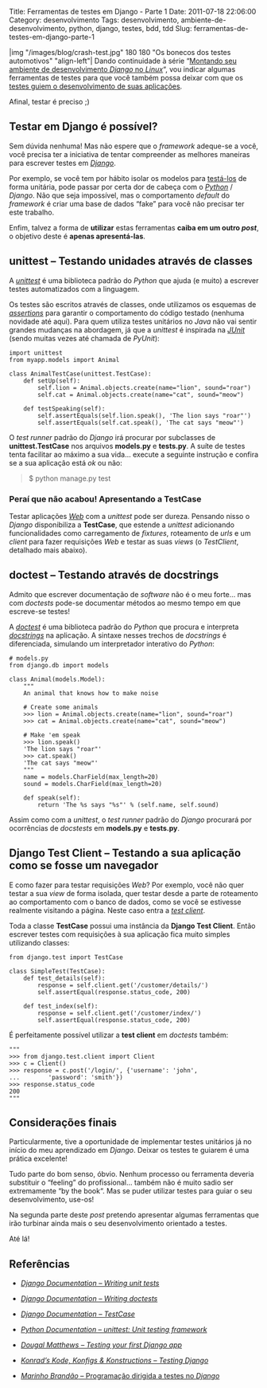 Title: Ferramentas de testes em Django - Parte 1
Date: 2011-07-18 22:06:00
Category: desenvolvimento
Tags: desenvolvimento, ambiente-de-desenvolvimento, python, django, testes, bdd, tdd
Slug: ferramentas-de-testes-em-django-parte-1


|img "/images/blog/crash-test.jpg" 180 180 "Os bonecos dos testes automotivos" "align-left"|
Dando continuidade à série
“[Montando seu ambiente de desenvolvimento *Django* no *Linux*][]“, vou
indicar algumas ferramentas de testes para que você também possa deixar
com que os [testes guiem o desenvolvimento de suas aplicações][].

Afinal, testar é preciso ;)

<!-- PELICAN_END_SUMMARY -->


Testar em Django é possível?
----------------------------

Sem dúvida nenhuma! Mas não espere que o *framework* adeque-se a você,
você precisa ter a iniciativa de tentar compreender as melhores maneiras
para escrever testes em [*Django*][].

Por exemplo, se você tem por hábito isolar os modelos para [testá-los][]
de forma unitária, pode passar por certa dor de cabeça com o
[*Python*][] / *Django*. Não que seja impossível, mas o comportamento
*default* do *framework* é criar uma base de dados “fake” para você não
precisar ter este trabalho.

Enfim, talvez a forma de **utilizar** estas ferramentas **caiba em um
outro _post_**, o objetivo deste é **apenas apresentá-las**.


unittest – Testando unidades através de classes
-----------------------------------------------

A [*unittest*][] é uma biblioteca padrão do *Python* que ajuda (e muito)
a escrever testes automatizados com a linguagem.

Os testes são escritos através de classes, onde utilizamos os esquemas
de [*assertions*][] para garantir o comportamento do código testado
(nenhuma novidade até aqui). Para quem utiliza testes unitários no
*Java* não vai sentir grandes mudanças na abordagem, já que a *unittest*
é inspirada na [*JUnit*][] (sendo muitas vezes até chamada de *PyUnit*):

	import unittest
	from myapp.models import Animal
	
	class AnimalTestCase(unittest.TestCase):
		def setUp(self):
			self.lion = Animal.objects.create(name="lion", sound="roar")
			self.cat = Animal.objects.create(name="cat", sound="meow")

		def testSpeaking(self):
			self.assertEquals(self.lion.speak(), 'The lion says "roar"')
			self.assertEquals(self.cat.speak(), 'The cat says "meow"')


O *test runner* padrão do *Django* irá procurar por subclasses de
**unittest.TestCase** nos arquivos **models.py** e **tests.py**. A suíte
de testes tenta facilitar ao máximo a sua vida… execute a seguinte
instrução e confira se a sua aplicação está *ok* ou não:

> $ python manage.py test


### Peraí que não acabou! Apresentando a TestCase

Testar aplicações [*Web*][] com a *unittest* pode ser dureza. Pensando
nisso o *Django* disponibiliza a **TestCase**, que estende a *unittest*
adicionando funcionalidades como carregamento de *fixtures*, roteamento
de *urls* e um *client* para fazer requisições *Web* e testar as suas
*views* (o *TestClient*, detalhado mais abaixo).


doctest – Testando através de docstrings
----------------------------------------

Admito que escrever documentação de *software* não é o meu forte… mas
com *doctests* pode-se documentar métodos ao mesmo tempo em que
escreve-se testes!

A [*doctest*][] é uma biblioteca padrão do *Python* que procura e
interpreta [*docstrings*][] na aplicação. A sintaxe nesses trechos de
*docstrings* é diferenciada, simulando um interpretador interativo do
*Python*:

    # models.py
	from django.db import models
	
	class Animal(models.Model):
		"""
		An animal that knows how to make noise
		
		# Create some animals
		>>> lion = Animal.objects.create(name="lion", sound="roar")
		>>> cat = Animal.objects.create(name="cat", sound="meow")
		
		# Make 'em speak
		>>> lion.speak()
		'The lion says "roar"'
		>>> cat.speak()
		'The cat says "meow"'
		"""
		name = models.CharField(max_length=20)
		sound = models.CharField(max_length=20)
		
		def speak(self):
			return 'The %s says "%s"' % (self.name, self.sound)

Assim como com a *unittest*, o *test runner* padrão do *Django*
procurará por ocorrências de *docstests* em **models.py** e
**tests.py**.


Django Test Client – Testando a sua aplicação como se fosse um navegador
------------------------------------------------------------------------

E como fazer para testar requisições *Web*? Por exemplo, você não quer
testar a sua *view* de forma isolada, quer testar desde a parte de
roteamento ao comportamento com o banco de dados, como se você se
estivesse realmente visitando a página. Neste caso entra a [*test
client*][].

Toda a classe **TestCase** possui uma instância da **Django Test
Client**. Então escrever testes com requisições à sua aplicação fica
muito simples utilizando classes:

    from django.test import TestCase
	
	class SimpleTest(TestCase):
		def test_details(self):
			response = self.client.get('/customer/details/')
			self.assertEqual(response.status_code, 200)

		def test_index(self):
			response = self.client.get('/customer/index/')
			self.assertEqual(response.status_code, 200)

É perfeitamente possível utilizar a **test client** em *doctests*
também:

    """
	>>> from django.test.client import Client
	>>> c = Client()
	>>> response = c.post('/login/', {'username': 'john',
	...        'password': 'smith'})
	>>> response.status_code
	200
	"""


Considerações finais
--------------------

Particularmente, tive a oportunidade de implementar testes unitários já
no início do meu aprendizado em *Django*. Deixar os testes te guiarem é
uma prática excelente!

Tudo parte do bom senso, óbvio. Nenhum processo ou ferramenta deveria
substituir o “feeling” do profissional… também não é muito sadio ser
extremamente “by the book“. Mas se puder utilizar testes para guiar o
seu desenvolvimento, use-os!

Na segunda parte deste *post* pretendo apresentar algumas ferramentas
que irão turbinar ainda mais o seu desenvolvimento orientado a testes.

Até lá!


Referências
-----------

* [*Django Documentation – Writing unit tests*][]
* [*Django Documentation – Writing doctests*][]
* [*Django Documentation – TestCase*][]
* [*Python Documentation – unittest: Unit testing framework*][]
* [*Dougal Matthews – Testing your first Django app*][]
* [*Konrad’s Kode, Konfigs & Konstructions – Testing Django*][]
* [*Marinho Brandão* – Programação dirigida a testes no *Django*][]


  [Montando seu ambiente de desenvolvimento *Django* no *Linux*]: {filename}03-montando-seu-ambiente-de-desenvolvimento-django-no-linux.md
    "Veja outros posts desta série"
  [testes guiem o desenvolvimento de suas aplicações]: {filename}02-tdd-desenvolvimento-orientado-a-testes.md
    "TDD: Desenvolvimento Orientado a Testes"
  [*Django*]: {tag}django
    "Leia mais sobre Django"
  [testá-los]: {tag}testes
    "Leia mais sobre testes"
  [*Python*]: {tag}python
    "Leia mais sobre Python"
  [*unittest*]: http://docs.python.org/library/unittest.html
    "unittest — Unit testing framework"
  [*assertions*]: http://docs.python.org/library/unittest.html#assert-methods
    "Veja a lista de asserts da unittest"
  [*JUnit*]: http://javafree.uol.com.br/wiki/JUnit
    "Leia mais sobre a JUnit"
  [*Web*]: {tag}web "Leia mais sobre Web"
  [*doctest*]: http://docs.python.org/library/doctest.html
    "Leia mais sobre a doctest"
  [*docstrings*]: http://www.python.org/dev/peps/pep-0257/
    "Entenda o que é uma docstring"
  [*test client*]: https://docs.djangoproject.com/en/dev/topics/testing/#module-django.test.client
    "Testando aplicações Django com requisições Web falsas"
  [*Django Documentation – Writing unit tests*]: https://docs.djangoproject.com/en/1.1/topics/testing/#writing-unit-tests
    "Leia direto da fonte como escrever testes em Django"
  [*Django Documentation – Writing doctests*]: https://docs.djangoproject.com/en/1.1/topics/testing/#writing-doctests
    "Leia direto da fonte sobre como escrever testes com docstrings"
  [*Django Documentation – TestCase*]: https://docs.djangoproject.com/en/1.1/topics/testing/#testcase
    "Entenda a diferença entre unittest do Python e o TestCase do Django"
  [*Python Documentation – unittest: Unit testing framework*]: http://docs.python.org/library/unittest.html
    "Leia sobre a unittest direto da documentação do Python"
  [*Dougal Matthews – Testing your first Django app*]: http://dougalmatthews.com/articles/2010/jan/20/testing-your-first-django-app/
    "Aprenda a testar a sua primeira aplicação em Django"
  [*Konrad’s Kode, Konfigs & Konstructions – Testing Django*]: http://kokoko.fluxionary.net/testing-django-part-1-nose
    "O Konrad apresenta algumas ferramentas muito boas para testes com Django"
  [*Marinho Brandão* – Programação dirigida a testes no *Django*]: http://www.marinhobrandao.com/blog/programacao-dirigida-a-testes-no-django/
    "Aprenda Django de uma forma divertida com o Marinho"
